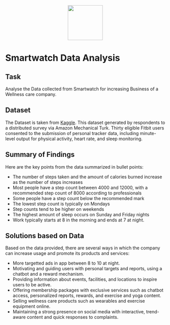 <div id="header" align="center">
  <img src="https://media.giphy.com/media/WJ3f2FBUYhK11u7zd6/giphy.gif" width="110"/>
</div>

# Smartwatch Data Analysis

## Task
Analyse the Data collected from Smartwatch for increasing Business of a Wellness care company.

## Dataset
The Dataset is taken from [Kaggle](https://www.kaggle.com/datasets/arashnic/fitbit). This dataset generated by respondents to a distributed survey via Amazon Mechanical Turk. Thirty eligible Fitbit users consented to the submission of personal tracker data, including minute-level output for physical activity, heart rate, and sleep monitoring. 

## Summary of Findings
Here are the key points from the data summarized in bullet points:

- The number of steps taken and the amount of calories burned increase as the number of steps increases
- Most people have a step count between 4000 and 12000, with a recommended step count of 8000 according to professionals
- Some people have a step count below the recommended mark
- The lowest step count is typically on Mondays
- Step counts tend to be higher on weekends
- The highest amount of sleep occurs on Sunday and Friday nights
- Work typically starts at 8 in the morning and ends at 7 at night.

## Solutions based on Data

Based on the data provided, there are several ways in which the company can increase usage and promote its products and services:

- More targetted ads in app between 8 to 10 at night.
- Motivating and guiding users with personal targets and reports, using a chatbot and a reward mechanism.
- Providing information about events, facilities, and locations to inspire users to be active.
- Offering membership packages with exclusive services such as chatbot access, personalized reports, rewards, and exercise and yoga content.
- Selling wellness care products such as wearables and exercise equipment online.
- Maintaining a strong presence on social media with interactive, trend-aware content and quick responses to complaints.
